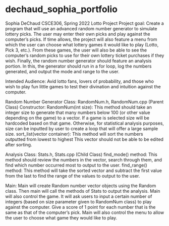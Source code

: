 # dechaud_sophia_portfolio
Sophia DeChaud
CSCE306, Spring 2022
Lotto Project
Project goal: Create a program that will use an advanced random number generator to simulate lottery picks. The user may enter their own picks and play against the computer’s picks. If time allows, the project will also feature a menu from which the user can choose what lottery games it would like to play (Lotto, Pick 3, etc.). From these games, the user will also be able to see the computer’s random picks to use for their own lottery ticket purchases if they wish. Finally, the random number generator should feature an analysis portion. In this, the generator should run in a for loop, log the numbers generated, and output the mode and range to the user.

Intended Audience: Avid lotto fans, lovers of probability, and those who wish to play fun little games to test their divination and intuition against the computer.

Random Number Generator Class: RandomNum.h, RandomNum.cpp (Parent Class)
Constructor: RandomNum(int size): This method should take an integer size to generate that many numbers below 100 (or other value depending on the game) to a vector. If a game is selected size will be hardcoded based on that game. Otherwise, for statistical analysis purposes, size can be inputted by user to create a loop that will offer a large sample size.
sort_list(vector container): This method will sort the numbers outputted from lowest to highest
This vector should not be able to be edited after sorting.

Analysis Class: Stats.h, Stats.cpp (Child Class)
find_mode() method: This method should review the numbers in the vector, search through them, and find which number occurred most to output to the user.
find_range() method: This method will take the sorted vector and subtract the first value from the last to find the range of the values to output to the user.

Main:
Main will create Random number vector objects using the Random class. Then main will call the methods of Stats to output the analysis. Main will also control the game. It will ask users to input a certain number of integers (based on size parameter given to RandomNum class) to play against the computer. Give a score of 1 point for each number that is the same as that of the computer’s pick. Main will also control the menu to allow the user to choose what game they would like to play.
